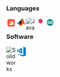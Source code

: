 ### Languages

<img align="left" alt="Swift" width="26px" src="https://github.com/jmahlers/jmahlers/blob/master/swift.png?raw=true" />
<img align="left" alt="MatLAB" width="26px" src="https://github.com/jmahlers/jmahlers/blob/master/matlab.gif?raw=true" />
<img align="left" alt="Java" width="26px" src="https://img.icons8.com/color/344/java-coffee-cup-logo.png" />
<img align="left" alt="Mathematica" width="26px" src="https://github.com/jmahlers/jmahlers/blob/master/mathematica.png?raw=true" />
<img align="left" alt="Arduino" width="26px" src="https://github.com/jmahlers/jmahlers/blob/master/arduino.png?raw=true" />

<br />

### Software

<img align="left" alt="Solidworks" width="26px" src="https://img.icons8.com/color/344/solidworks.png" />
<img align="left" alt="Visual Studio Code" width="26px" src="https://raw.githubusercontent.com/github/explore/80688e429a7d4ef2fca1e82350fe8e3517d3494d/topics/visual-studio-code/visual-studio-code.png" />
  